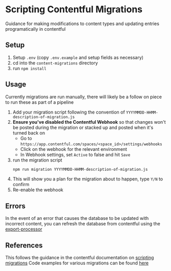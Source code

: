 # Scripting Contentful Migrations

Guidance for making modifications to content types and updating entries programatically in contentful

## Setup

1. Setup `.env` (copy `.env.example` and setup fields as necessary)
2. cd into the `content-migrations` directory
3. run `npm install`

## Usage

Currently migrations are run manually, there will likely be a follow on piece to run these as part of a pipeline

1. Add your migration script following the convention of `YYYYMMDD-HHMM-description-of-migration.js`
2. **Ensure you've disabled the Contentful Webhook** so that changes won't be posted during the migration or stacked up and posted when it's turned back on
    - Go to `https://app.contentful.com/spaces/<space_id>/settings/webhooks`
    - Click on the webhook for the relevant environment
    - In Webhook settings, set `Active` to false and hit `Save`
3. run the migration script
    ```bash
    npm run migration YYYYMMDD-HHMM-description-of-migration.js
    ```
4. This will show you a plan for the migration about to happen, type `Y/N` to confirm
5. Re-enable the webhook

## Errors

In the event of an error that causes the database to be updated with incorrect content,
you can refresh the database from contentful using the [export-processor](contentful/export-processor/README.md)

## References

This follows the guidance in the contentful documentation on [scripting migrations](https://www.contentful.com/developers/docs/tutorials/cli/scripting-migrations/)
Code examples for various migrations can be found [here](https://github.com/contentful/contentful-migration/tree/main/examples)
